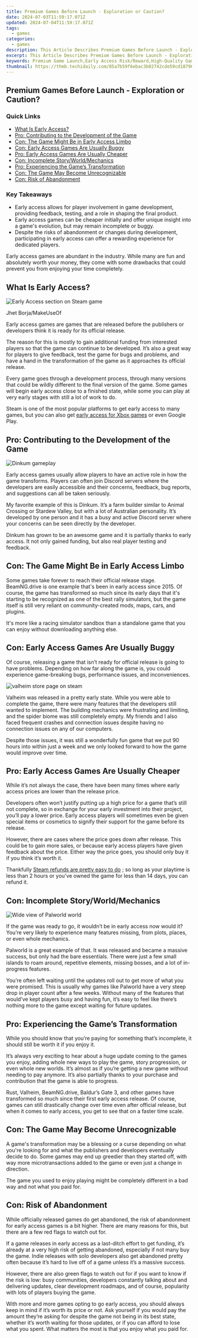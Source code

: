 ```yaml
---
title: Premium Games Before Launch - Exploration or Caution?
date: 2024-07-03T11:59:17.071Z
updated: 2024-07-04T11:59:17.071Z
tags:
  - games
categories:
  - games
description: This Article Describes Premium Games Before Launch - Exploration or Caution?
excerpt: This Article Describes Premium Games Before Launch - Exploration or Caution?
keywords: Premium Game Launch,Early Access Risk/Reward,High-Quality Gaming,Games Pre-Release Inquiry,Exclusive Gaming Content,Launch Strategy Analysis,Caution in Game Releases
thumbnail: https://thmb.techidaily.com/85a7b59f6ebac3b02742cde59cd187960869a90caaaa91e9c7ebf00da17adc0d.jpg
---
```


## Premium Games Before Launch - Exploration or Caution?

### Quick Links

* [What Is Early Access?](#what-is-early-access)
* [Pro: Contributing to the Development of the Game](#pro-contributing-to-the-development-of-the-game)
* [Con: The Game Might Be in Early Access Limbo](#con-the-game-might-be-in-early-access-limbo)
* [Con: Early Access Games Are Usually Buggy](#con-early-access-games-are-usually-buggy)
* [Pro: Early Access Games Are Usually Cheaper](#pro-early-access-games-are-usually-cheaper)
* [Con: Incomplete Story/World/Mechanics](#con-incomplete-story-world-mechanics)
* [Pro: Experiencing the Game’s Transformation](#pro-experiencing-the-game-rsquo-s-transformation)
* [Con: The Game May Become Unrecognizable](#con-the-game-may-become-unrecognizable)
* [Con: Risk of Abandonment](#con-risk-of-abandonment)

### Key Takeaways

* Early access allows for player involvement in game development, providing feedback, testing, and a role in shaping the final product.
* Early access games can be cheaper initially and offer unique insight into a game's evolution, but may remain incomplete or buggy.
* Despite the risks of abandonment or changes during development, participating in early access can offer a rewarding experience for dedicated players.

 Early access games are abundant in the industry. While many are fun and absolutely worth your money, they come with some drawbacks that could prevent you from enjoying your time completely.

## What Is Early Access?

![Early Access section on Steam game](https://static1.makeuseofimages.com/wordpress/wp-content/uploads/2024/04/early-access-section-on-steam-game.JPG)

Jhet Borja/MakeUseOf

 Early access games are games that are released before the publishers or developers think it is ready for its official release.

 The reason for this is mostly to gain additional funding from interested players so that the game can continue to be developed. It’s also a great way for players to give feedback, test the game for bugs and problems, and have a hand in the transformation of the game as it approaches its official release.

 Every game goes through a development process, through many versions that could be wildly different to the final version of the game. Some games will begin early access close to a finished state, while some you can play at very early stages with still a lot of work to do.

 Steam is one of the most popular platforms to get early access to many games, but you can also get [early access for Xbox games](https://www.makeuseof.com/how-to-participate-in-xbox-research-for-xbox-series-xs/) or even Google Play.

## Pro: Contributing to the Development of the Game
![Dinkum gameplay](https://static1.makeuseofimages.com/wordpress/wp-content/uploads/2024/05/dinkum-gameplay.jpg)

 Early access games usually allow players to have an active role in how the game transforms. Players can often join Discord servers where the developers are easily accessible and their concerns, feedback, bug reports, and suggestions can all be taken seriously.

 My favorite example of this is Dinkum. It’s a farm builder similar to Animal Crossing or Stardew Valley, but with a lot of Australian personality. It’s developed by one person and it has a busy and active Discord server where your concerns can be seen directly by the developer.

 Dinkum has grown to be an awesome game and it is partially thanks to early access. It not only gained funding, but also real player testing and feedback.

## Con: The Game Might Be in Early Access Limbo

 Some games take forever to reach their official release stage. BeamNG.drive is one example that's been in early access since 2015\. Of course, the game has transformed so much since its early days that it's starting to be recognized as one of the best rally simulators, but the game itself is still very reliant on community-created mods, maps, cars, and plugins.

 It's more like a racing simulator sandbox than a standalone game that you can enjoy without downloading anything else.

## Con: Early Access Games Are Usually Buggy

 Of course, releasing a game that isn’t ready for official release is going to have problems. Depending on how far along the game is, you could experience game-breaking bugs, performance issues, and inconveniences.

![valheim store page on steam](https://static1.makeuseofimages.com/wordpress/wp-content/uploads/2024/05/valheim-store-page-on-steam.png)

 Valheim was released in a pretty early state. While you were able to complete the game, there were many features that the developers still wanted to implement. The building mechanics were frustrating and limiting, and the spider biome was still completely empty. My friends and I also faced frequent crashes and connection issues despite having no connection issues on any of our computers.

 Despite those issues, it was still a wonderfully fun game that we put 90 hours into within just a week and we only looked forward to how the game would improve over time.

## Pro: Early Access Games Are Usually Cheaper

 While it’s not always the case, there have been many times where early access prices are lower than the release price.

 Developers often won’t justify putting up a high price for a game that’s still not complete, so in exchange for your early investment into their project, you’ll pay a lower price. Early access players will sometimes even be given special items or cosmetics to signify their support for the game before its release.

 However, there are cases where the price goes down after release. This could be to gain more sales, or because early access players have given feedback about the price. Either way the price goes, you should only buy it if you think it’s worth it.

 Thankfully [Steam refunds are pretty easy to do](https://www.makeuseof.com/how-to-refund-a-game-on-steam/) ; so long as your playtime is less than 2 hours or you’ve owned the game for less than 14 days, you can refund it.

## Con: Incomplete Story/World/Mechanics
![Wide view of Palworld world](https://static1.makeuseofimages.com/wordpress/wp-content/uploads/wm/2024/01/wide-view-of-palworld-world.jpg)

 If the game was ready to go, it wouldn’t be in early access now would it? You’re very likely to experience many features missing, from plots, places, or even whole mechanics.

 Palworld is a great example of that. It was released and became a massive success, but only had the bare essentials. There were just a few small islands to roam around, repetitive elements, missing bosses, and a lot of in-progress features.

 You’re often left waiting until the updates roll out to get more of what you were promised. This is usually why games like Palworld have a very steep drop in player count after a few weeks. Without many of the features that would’ve kept players busy and having fun, it’s easy to feel like there’s nothing more to the game except waiting for future updates.

## Pro: Experiencing the Game’s Transformation

 While you should know that you’re paying for something that’s incomplete, it should still be worth it if you enjoy it.

 It’s always very exciting to hear about a huge update coming to the games you enjoy, adding whole new ways to play the game, story progression, or even whole new worlds. It’s almost as if you’re getting a new game without needing to pay anymore. It’s also partially thanks to your purchase and contribution that the game is able to progress.

 Rust, Valheim, BeamNG.drive, Baldur’s Gate 3, and other games have transformed so much since their first early access release. Of course, games can still drastically change over time even after official release, but when it comes to early access, you get to see that on a faster time scale.

## Con: The Game May Become Unrecognizable

 A game's transformation may be a blessing or a curse depending on what you're looking for and what the publishers and developers eventually decide to do. Some games may end up greedier than they started off, with way more microtransactions added to the game or even just a change in direction.

 The game you used to enjoy playing might be completely different in a bad way and not what you paid for.

## Con: Risk of Abandonment

 While officially released games do get abandoned, the risk of abandonment for early access games is a bit higher. There are many reasons for this, but there are a few red flags to watch out for.

 If a game releases in early access as a last-ditch effort to get funding, it’s already at a very high risk of getting abandoned, especially if not many buy the game. Indie releases with solo developers also get abandoned pretty often because it’s hard to live off of a game unless it’s a massive success.

 However, there are also green flags to watch out for if you want to know if the risk is low: busy communities, developers constantly talking about and delivering updates, clear development roadmaps, and of course, popularity with lots of players buying the game.

 With more and more games opting to go early access, you should always keep in mind if it’s worth its price or not. Ask yourself if you would pay the amount they’re asking for despite the game not being in its best state, whether it’s worth waiting for those updates, or if you can afford to lose what you spent. What matters the most is that you enjoy what you paid for.


<ins class="adsbygoogle"
     style="display:block"
     data-ad-format="autorelaxed"
     data-ad-client="ca-pub-7571918770474297"
     data-ad-slot="1223367746"></ins>



<ins class="adsbygoogle"
     style="display:block"
     data-ad-client="ca-pub-7571918770474297"
     data-ad-slot="8358498916"
     data-ad-format="auto"
     data-full-width-responsive="true"></ins>


